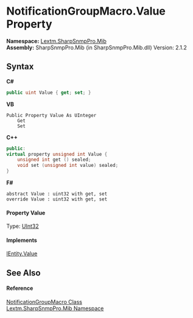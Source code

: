 # NotificationGroupMacro.Value Property 
 

**Namespace:**&nbsp;<a href="N_Lextm_SharpSnmpPro_Mib">Lextm.SharpSnmpPro.Mib</a><br />**Assembly:**&nbsp;SharpSnmpPro.Mib (in SharpSnmpPro.Mib.dll) Version: 2.1.2

## Syntax

**C#**<br />
``` C#
public uint Value { get; set; }
```

**VB**<br />
``` VB
Public Property Value As UInteger
	Get
	Set
```

**C++**<br />
``` C++
public:
virtual property unsigned int Value {
	unsigned int get () sealed;
	void set (unsigned int value) sealed;
}
```

**F#**<br />
``` F#
abstract Value : uint32 with get, set
override Value : uint32 with get, set
```


#### Property Value
Type: <a href="https://docs.microsoft.com/dotnet/api/system.uint32" target="_blank" rel="noopener noreferrer">UInt32</a>

#### Implements
<a href="P_Lextm_SharpSnmpPro_Mib_IEntity_Value">IEntity.Value</a><br />

## See Also


#### Reference
<a href="T_Lextm_SharpSnmpPro_Mib_NotificationGroupMacro">NotificationGroupMacro Class</a><br /><a href="N_Lextm_SharpSnmpPro_Mib">Lextm.SharpSnmpPro.Mib Namespace</a><br />